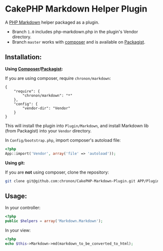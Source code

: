 CakePHP Markdown Helper Plugin
==============================

A [PHP Markdown](https://github.com/michelf/php-markdown/) helper packaged as a plugin. 

* Branch `1.0` includes php-markdown.php in the plugin's Vendor directory. 
* Branch `master` works with [composer](http://getcomposer.org) and is available on [Packagist](https://packagist.org/). 

Installation:
-------------

**Using [Composer](http://getcomposer.org/)/[Packagist](https://packagist.org):**

If you are using composer, require `chronon/markdown`:

```
{
    "require": {
        "chronon/markdown": "*"
    },
	"config": {
        "vendor-dir": "Vendor"
    }
}
```
This will install the plugin into `Plugin/Markdown`, and install Markdown lib (from Packagist) into
your `Vendor` directory.

In `Config/bootstrap.php`, import composer's autoload file:

```php
<?php
App::import('Vendor', array('file' => 'autoload'));
```

**Using git:**

If you are **not** using composer, clone the repository:

```sh
git clone git@github.com:chronon/CakePHP-Markdown-Plugin.git APP/Plugin/Markdown
```

Usage:
-----

In your controller: 

```php
<?php
public $helpers = array('Markdown.Markdown');
```

In your view:

```php
<?php
echo $this->Markdown->md(markdown_to_be_converted_to_html);
```
